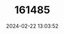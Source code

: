 ---
title: "161485"
category: "Mustelus punctulatus"
draft: false
date: 2024-02-22 13:03:52
languages:
  French: ["Emissole Pointillee"]
  Spanish; Castilian: ["Musola Pimienta"]
  Italian: ["Paolombo Punteggiato"]
  English: ["Blackspotted Smoothhound"]
---